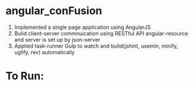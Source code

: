 # angular_conFusion

 1. Implemented a single page application using AngularJS
 2. Bulid client-server commnuication using RESTful API angular-resource and server is set up by json-server
 3. Applied task-runner Gulp to watch and bulid(jshint, usemin, minify, uglify, rev) automatically
 
# To Run:

